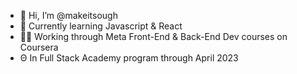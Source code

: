- 👋 Hi, I’m @makeitsough
- 🌱 Currently learning Javascript & React  
- 🧑‍💻 Working through Meta Front-End & Back-End Dev courses on Coursera
- Θ  In Full Stack Academy program through April 2023

<!---
makeitsough/makeitsough is a ✨ special ✨ repository because its `README.md` (this file) appears on your GitHub profile.
You can click the Preview link to take a look at your changes.
--->
